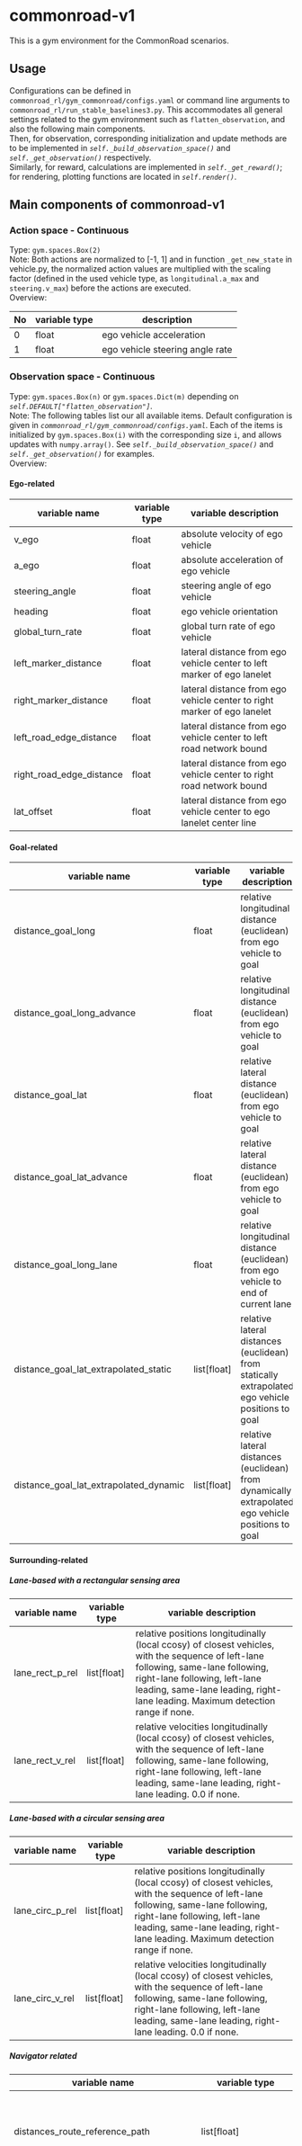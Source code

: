 # commonroad-v1

This is a gym environment for the CommonRoad scenarios.

## Usage

Configurations can be defined in `commonroad_rl/gym_commonroad/configs.yaml` or command line arguments
to `commonroad_rl/run_stable_baselines3.py`. This accommodates all general settings related to the gym environment such
as `flatten_observation`, and also the following main components.  
Then, for observation, corresponding initialization and update methods are to be implemented
in *`self._build_observation_space()`* and *`self._get_observation()`* respectively.  
Similarly, for reward, calculations are implemented in *`self._get_reward()`*; for rendering, plotting functions are
located in *`self.render()`*.

## Main components of commonroad-v1

### Action space - Continuous

Type: `gym.spaces.Box(2)`  
Note: Both actions are normalized to [-1, 1] and in function `_get_new_state` in vehicle.py, the normalized action
values are multiplied with the scaling factor (defined in the used vehicle type, as `longitudinal.a_max`
and `steering.v_max`) before the actions are executed.   
Overview:

| No   | variable type | description                      |
| ---- | ------------- | -------------------------------- |
| 0    | float         | ego vehicle acceleration         |
| 1    | float         | ego vehicle steering angle rate  |

### Observation space - Continuous

Type: `gym.spaces.Box(n)` or `gym.spaces.Dict(m)` depending on *`self.DEFAULT["flatten_observation"]`*.  
Note: The following tables list our all available items. Default configuration is given
in *`commonroad_rl/gym_commonroad/configs.yaml`*. Each of the items is initialized by `gym.spaces.Box(i)` with the
corresponding size `i`, and allows updates with `numpy.array()`. See *`self._build_observation_space()`*
and *`self._get_observation()`* for examples.  
Overview:

#### Ego-related

| variable name            | variable type | variable description                                         |
| ------------------------ | ------------- | ------------------------------------------------------------ |
| v_ego                    | float         | absolute velocity of ego vehicle                             |
| a_ego                    | float         | absolute acceleration of ego vehicle                         |
| steering_angle           | float         | steering angle of ego vehicle                                |
| heading                  | float         | ego vehicle orientation                                      |
| global_turn_rate         | float         | global turn rate of ego vehicle                              |
| left_marker_distance     | float         | lateral distance from ego vehicle center to left marker of ego lanelet |
| right_marker_distance    | float         | lateral distance from ego vehicle center to right marker of ego lanelet |
| left_road_edge_distance  | float         | lateral distance from ego vehicle center to left road network bound |
| right_road_edge_distance | float         | lateral distance from ego vehicle center to right road network bound |
| lat_offset               | float         | lateral distance from ego vehicle center to ego lanelet center line |

#### Goal-related

| variable name                 | variable type | variable description                                         |
| ----------------------------- | ------------- | ------------------------------------------------------------ |
| distance_goal_long            | float         | relative longitudinal distance (euclidean) from ego vehicle to goal |
| distance_goal_long_advance    | float         | relative longitudinal distance (euclidean) from ego vehicle to goal |
| distance_goal_lat             | float         | relative lateral distance (euclidean) from ego vehicle to goal |
| distance_goal_lat_advance     | float         | relative lateral distance (euclidean) from ego vehicle to goal |
| distance_goal_long_lane       | float         | relative longitudinal distance (euclidean) from ego vehicle to end of current lane |
| distance_goal_lat_extrapolated_static      | list[float]   | relative lateral distances (euclidean) from statically extrapolated ego vehicle positions to goal |
| distance_goal_lat_extrapolated_dynamic     | list[float]   | relative lateral distances (euclidean) from dynamically extrapolated ego vehicle positions to goal |


#### Surrounding-related

##### Lane-based with a rectangular sensing area

| variable name     | variable type | variable description                                         |
| ----------------- | ------------- | ------------------------------------------------------------ |
| lane_rect_p_rel   | list[float]   | relative positions longitudinally (local ccosy) of closest vehicles, with the sequence of left-lane following, same-lane following, right-lane following, left-lane leading, same-lane leading, right-lane leading. Maximum detection range if none.   |
| lane_rect_v_rel   | list[float]   | relative velocities longitudinally (local ccosy) of closest vehicles, with the sequence of left-lane following, same-lane following, right-lane following, left-lane leading, same-lane leading, right-lane leading. 0.0 if none.    |

##### Lane-based with a circular sensing area

| variable name     | variable type | variable description                                         |
| ----------------- | ------------- | ------------------------------------------------------------ |
| lane_circ_p_rel   | list[float]   | relative positions longitudinally (local ccosy) of closest vehicles, with the sequence of left-lane following, same-lane following, right-lane following, left-lane leading, same-lane leading, right-lane leading. Maximum detection range if none.   |
| lane_circ_v_rel   | list[float]   | relative velocities longitudinally (local ccosy) of closest vehicles, with the sequence of left-lane following, same-lane following, right-lane following, left-lane leading, same-lane leading, right-lane leading. 0.0 if none.    |

##### Navigator related
| variable name     | variable type | variable description                                         |
| ----------------- | ------------- | ------------------------------------------------------------ |
| distances_route_reference_path     | list[float] | set, multiple waypoints on the single merged reference path, waypoint positions at relative longitudinal distances (frenet) of closest point on the reference path in reference path direction |
| distances_and_ids_multilanelet_waypoints      | list[list[float],list[int]] | set, multiple waypoints on multiple lanlets of the route planner route. 0: like distances_route_reference_path distances, 1: ids of '0' = most current, '1': after to most current lanelet, "-1" waypoints on previous route lanelet |


##### Lidar-based with an elliptical sensing area

| variable name         | variable type | variable description                                         |
| --------------------- | ------------- | ------------------------------------------------------------ |
| lidar_elli_dist       | list[float]   | euclidean distances of closest vehicles, with *`self.DEFAULT["num_beams"]`* number of elements. Maximum detection range if none.    |
| lidar_elli_dist_rate  | list[float]   | change rate of euclidean distances of closest vehicles, with *`self.DEFAULT["num_beams"]`* number of elements. 0.0 if none. |

##### Intersection related observations

| variable name             | variable type | variable description                                         |
| ------------------------- | ------------- | ------------------------------------------------------------ |
| intersection_distances    | list[float]   | Relative distances between the six closest vehicles, which are not lane-based surrounding vehicles, and the intersection region   |
| intersection_velocities   | list[float]   | Relative velocities between the six closest vehicles, which are not lane-based surrounding vehicles, and the intersection region   |
| ego_intersection_distance | list[float]   | Distances to the near and far boundary of the intersection region. |


#### Termination-related

| variable name            | variable type | variable description                                         |
| ------------------------ | ------------- | ------------------------------------------------------------ |
| remaining_steps          | int           | number of time steps left for current episode                |
| is_goal_reached          | boolean       | identifier to determine if ego vehicle reaches goal region   |
| is_off_road              | boolean       | identifier to determine if ego vehicle is off road           |
| is_collision             | boolean       | identifier to determine if ego vehicle collides with other vehicles |
| is_time_out              | boolean       | identifier to determine if maximum episode length is met     |
| is_friction_violation    | boolean       | identifier to determine if ego vehicle violates the friction constraints |

#### TrafficSign-related

| variable name            | variable type | variable description                                         |
| ------------------------ | ------------- | ------------------------------------------------------------ |
| stop_sign                    | boolean         | identifier to determine if there is a stop sign on current and successor lanelet                           |
| stop_sign_distance_long                   | float         | longitudinal distance between ego vehicle and the stop sign                         |
| yield_sign                    | boolean         | identifier to determine if there is a yield sign on current and successor lanelet                           |
| yield_sign_distance_long                   | float         | longitudinal distance between ego vehicle and the yield sign                         |
| priority_sign                    | boolean         | identifier to determine if there is a priority sign on current lanelet                           |
| priority_sign_distance_long                   | float         | longitudinal distance between ego vehicle and the priority sign                         |
| right_of_way_sign                    | boolean         | identifier to determine if there is a right-of-way sign on current lanelet                           |
| right_of_way_sign_distance_long                   | float         | longitudinal distance between ego vehicle and the right-of-way sign                         |

### Reward functions

Type: Three types of reward functions are provided in the following, selected
by *`commonroad_rl/gym_commonroad/configs.yaml ["reward_type"]`*.

- Sparse reward: reward_goal_reached + reward_collision + reward_off_road
- Hybrid reward: reward_goal_reached + reward_collision + reward_off_road + reward_time_out + reward_friction_violation
    + reward_get_close_coefficient * distance_advancement
- Dense reward: reward_obs_distance_coefficient * normalized_distances_to_obstacles + reward_goal_distance_coefficient
    * normalized_distance_to_goal

Note that rewards for reaching the goal and getting close to the goal are usually positive whereas other rewards may be
chosen to be negative. Of course this is up to the user.

Note: Default configuration is given in [*`commonroad_rl/gym_commonroad/configs.yaml`*].  

#### Hybrid Reward
| variable name             | variable type | variable description                                          |
| ------------------------- | ------------- | ------------------------------------------------------------- |
| reward_goal_reached       | float         | reward for reaching the goal                                  | 
| reward_collision          | float         | reward for collision with another vehicle                     | 
| reward_off_road           | float         | reward for going odd road/ colliding with the road boundary   |
| reward_time_out           | float         | reward for exceeding the maximum goal reaching timestep       | 
| reward_friction_violation | float         | reward for friction violation                                 |
| reward_get_close_coefficient      | float         | reward coefficient for the decrease of goal distance  | 
| reward_get_close_goal_time        | float         | reward for getting closer to the goal time            |
| reward_close_goal_orientation     | float         | reward for being near goal orientation                |
| reward_close_goal_velocity        | float         | reward for being near goal velocity                   |
| reward_stay_in_road_center        | float         | reward for staying close to the center of the road    |
| reward_reverse_driving            | float         | penalty for driving backwards                         |
| reward_stop_sign_vel              | float         | reward for correct behavior near stop signs           |
| reward_stop_sign_acc              | float         | reward for correct behavior near stop signs           |
| reward_lateral_velocity           | float         | penalty for a large lateral velocity                  |
| reward_jerk_long                  | float         |                                                       |
| reward_jerk_lat                   | float         |                                                       |
| reward_lat_distance_reference_path   | float         | reward for being closer to the reference path in lateral direction       |
| reward_long_distance_reference_path   | float         | reward for being closer to the reference path in longitudinal direction       |
| reward_orientation_to_reference   | float         | reward for having similar orientation to the reference orientation        |


#### Dense Reward
| variable name             | variable type | variable description                                          |
| ------------------------- | ------------- | ------------------------------------------------------------- |
| reward_obs_distance_coefficient   | float         | reward coefficient for normalized distances against obstacles  | 
| reward_goal_distance_coefficient  | float         | reward coefficient for normalized distances towards goal  |

#### Sparse Reward
| variable name             | variable type | variable description                                          |
| ------------------------- | ------------- | ------------------------------------------------------------- |
| reward_goal_reached       | float         | reward for reaching the goal                                  | 
| reward_collision          | float         | reward for collision with another vehicle                     | 
| reward_off_road           | float         | reward for going odd road/ colliding with the road boundary   |
| reward_time_out           | float         | reward for exceeding the maximum goal reaching timestep       | 
| reward_friction_violation | float         | reward for friction violation                                 |

### Episode termination

Note: Default configuration is given in [`commonroad_rl/gym_commonroad/configs.yaml`].  
Overview:

| variable name             | variable type | variable description                                          |
| ------------------------- | ------------- | ------------------------------------------------------------- |
| terminate_on_goal_reached | bool          | terminate when goal is reached if true                        |
| terminate_on_off_road     | bool          | terminate when ego vehicle is off-road if true                |
| terminate_on_collision    | bool          | terminate when ego vehicle collides with obstacles if true    |
| terminate_on_time_out     | bool          | terminate when maximum episode length is met if true        |
| terminate_on_friction_violation | bool    | terminate when friction limitation is violated if true        |
